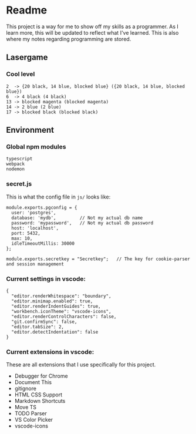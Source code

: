 # Readme

This project is a way for me to show off my skills as a programmer. 
As I learn more, this will be updated to reflect what I've learned. 
This is also where my notes regarding programming are stored.

## Lasergame

### Cool level
```
2  -> {20 black, 14 blue, blocked blue} ({20 black, 14 blue, blocked blue})
6  -> 4 black (4 black)
13 -> blocked magenta (blocked magenta)
14 -> 2 blue (2 blue)
17 -> blocked black (blocked black)
```

## Environment

### Global npm modules

```
typescript
webpack
nodemon
```

### secret.js

This is what the config file in `js/` looks like:
```
module.exports.pgconfig = {
  user: 'postgres',
  database: 'mydb',         // Not my actual db name
  password: 'mypassword',   // Not my actual db password
  host: 'localhost',
  port: 5432,
  max: 10,
  idleTimeoutMillis: 30000
};

module.exports.secretkey = "Secretkey";   // The key for cookie-parser and session management
```

### Current settings in vscode:

```
{
  "editor.renderWhitespace": "boundary",
  "editor.minimap.enabled": true,
  "editor.renderIndentGuides": true,
  "workbench.iconTheme": "vscode-icons",
  "editor.renderControlCharacters": false,
  "git.confirmSync": false,
  "editor.tabSize": 2,
  "editor.detectIndentation": false
}
```

### Current extensions in vscode:

These are all extensions that I use specifically for this project.

* Debugger for Chrome
* Document This
* gitignore
* HTML CSS Support
* Markdown Shortcuts
* Move TS
* TODO Parser
* VS Color Picker
* vscode-icons